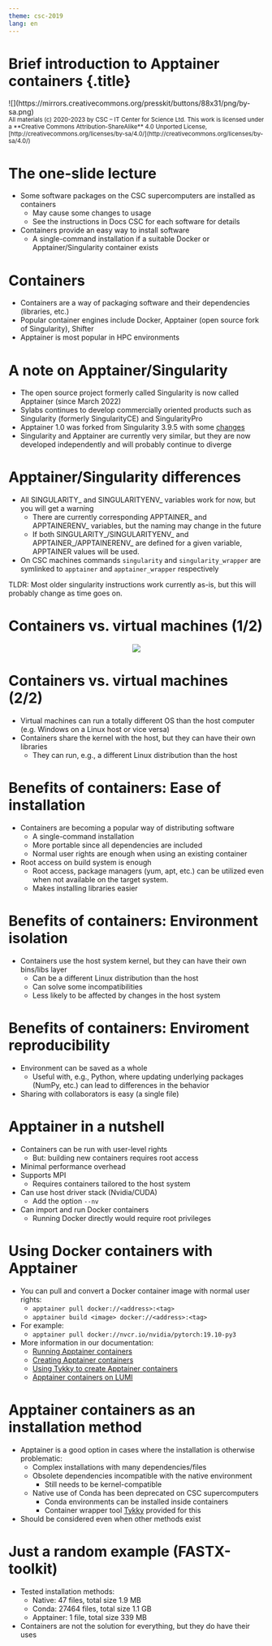 ```yaml
---
theme: csc-2019
lang: en
---
```


# Brief introduction to Apptainer containers {.title}

<div class="column">
![](https://mirrors.creativecommons.org/presskit/buttons/88x31/png/by-sa.png)
</div>
<div class="column">
<small>
All materials (c) 2020-2023 by CSC – IT Center for Science Ltd.
This work is licensed under a **Creative Commons Attribution-ShareAlike** 4.0
Unported License, [http://creativecommons.org/licenses/by-sa/4.0/](http://creativecommons.org/licenses/by-sa/4.0/)
</small>
</div>


# The one-slide lecture

- Some software packages on the CSC supercomputers are installed as containers
  - May cause some changes to usage
  - See the instructions in Docs CSC for each software for details
- Containers provide an easy way to install software
  - A single-command installation if a suitable Docker or Apptainer/Singularity container exists


# Containers

- Containers are a way of packaging software and their dependencies (libraries, etc.)
- Popular container engines include Docker, Apptainer (open source fork of Singularity), Shifter
- Apptainer is most popular in HPC environments


# A note on Apptainer/Singularity
- The open source project formerly called Singularity is now called Apptainer (since March 2022)
- Sylabs continues to develop commercially oriented products such as Singularity (formerly SingularityCE) and SingularityPro
- Apptainer 1.0 was forked from Singularity 3.9.5 with some [changes](https://github.com/apptainer/apptainer/releases/tag/v1.0.0)
- Singularity and Apptainer are currently very similar, but they are now developed independently and will probably continue to diverge


# Apptainer/Singularity differences
- All SINGULARITY_ and SINGULARITYENV_ variables work for now, but you will get a warning
  - There are currently corresponding APPTAINER_ and APPTAINERENV_ variables, but the naming may change in the future
  - If both SINGULARITY_/SINGULARITYENV_ and APPTAINER_/APPTAINERENV_ are defined for a given variable, APPTAINER values will be used.
- On CSC machines commands `singularity` and `singularity_wrapper` are symlinked to `apptainer` and `apptainer_wrapper` respectively

TLDR: Most older singularity instructions work currently as-is, but this will probably change as time goes on.


# Containers vs. virtual machines (1/2)

<div style="text-align:center"><img src="./img/containers-fig1.png" /></div>


# Containers vs. virtual machines (2/2)

- Virtual machines can run a totally different OS than the host computer (e.g. Windows on a Linux host or vice versa)
- Containers share the kernel with the host, but they can have their own libraries
  - They can run, e.g., a different Linux distribution than the host


# Benefits of containers: Ease of installation

- Containers are becoming a popular way of distributing software
  - A single-command installation
  - More portable since all dependencies are included
  - Normal user rights are enough when using an existing container
- Root access on build system is enough
  - Root access, package managers (yum, apt, etc.) can be utilized even when not available on the target system.
  - Makes installing libraries easier


# Benefits of containers: Environment isolation

- Containers use the host system kernel, but they can have their own bins/libs layer
  - Can be a different Linux distribution than the host
  - Can solve some incompatibilities
  - Less likely to be affected by changes in the host system


# Benefits of containers: Enviroment reproducibility

- Environment can be saved as a whole
  - Useful with, e.g., Python, where updating underlying packages (NumPy, etc.) can lead to differences in the behavior  
- Sharing with collaborators is easy (a single file)


# Apptainer in a nutshell

- Containers can be run with user-level rights
  - But: building new containers requires root access
- Minimal performance overhead
- Supports MPI
  - Requires containers tailored to the host system
- Can use host driver stack (Nvidia/CUDA)
  - Add the option `--nv`
- Can import and run Docker containers
  - Running Docker directly would require root privileges


# Using Docker containers with Apptainer

- You can pull and convert a Docker container image with normal user rights:
  - `apptainer pull docker://<address>:<tag>`
  - `apptainer build <image> docker://<address>:<tag>`
- For example:
  - `apptainer pull docker://nvcr.io/nvidia/pytorch:19.10-py3`
- More information in our documentation:
  - [Running Apptainer containers](https://docs.csc.fi/computing/containers/run-existing/)
  - [Creating Apptainer containers](https://docs.csc.fi/computing/containers/creating/)
  - [Using Tykky to create Apptainer containers](https://docs.csc.fi/computing/containers/tykky/)
  - [Apptainer containers on LUMI](https://docs.lumi-supercomputer.eu/software/containers/singularity/)


# Apptainer containers as an installation method

- Apptainer is a good option in cases where the installation is otherwise problematic:
  - Complex installations with many dependencies/files
  - Obsolete dependencies incompatible with the native environment
    - Still needs to be kernel-compatible
  - Native use of Conda has been deprecated on CSC supercomputers
    - Conda environments can be installed inside containers
    - Container wrapper tool [Tykky](https://docs.csc.fi/computing/containers/tykky/) provided for this
- Should be considered even when other methods exist

# Just a random example (FASTX-toolkit)

- Tested installation methods:
  - Native: 47 files, total size 1.9 MB
  - Conda: 27464 files, total size  1.1 GB
  - Apptainer: 1 file, total size 339 MB
- Containers are not the solution for everything, but they do have their uses
